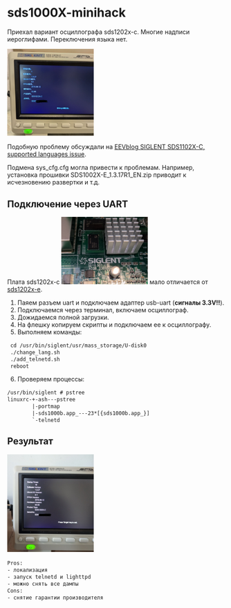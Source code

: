 # sds1000X-minihack

Приехал вариант осциллографа sds1202x-c.
Многие надписи иероглифами. Переключения языка нет.

<img src="img/before.jpg" width=200 alt="system status">

Подобную проблему обсуждали на [EEVblog SIGLENT SDS1102X-C, supported languages issue](https://www.eevblog.com/forum/testgear/siglent-sds1102x-c-supported-languages-issue/).

Подмена sys_cfg.cfg могла привести к проблемам.
Например, установка прошивки SDS1002X-E_1.3.17R1_EN.zip приводит к исчезновению развертки и т.д.

## Подключение через UART

Плата sds1202x-c <img src="img/board.jpg" width=200 alt="x-c">
мало отличается от [sds1202x-e](https://github.com/360nosc0pe/siglent_hardware/tree/master/sds1202xe).

1. Паяем разъем uart и подключаем адаптер usb-uart (__сигналы 3.3V!!__).
2. Подключаемся через терминал, включаем осциллограф.
3. Дожидаемся полной загрузки.
4. На флешку копируем скрипты и подключаем ее к осциллографу.
5. Выполняем команды:
```
 cd /usr/bin/siglent/usr/mass_storage/U-disk0
 ./change_lang.sh
 ./add_telnetd.sh
 reboot
```
6. Проверяем процессы:
```
/usr/bin/siglent # pstree
linuxrc-+-ash---pstree
        |-portmap
        |-sds1000b.app_---23*[{sds1000b.app_}]
        `-telnetd
```
## Результат
<img src="img/after.jpg" width=200 alt="system status">

```
Pros:
- локализация
- запуск telnetd и lighttpd
- можно снять все дампы
Cons:
- снятие гарантии производителя
```


